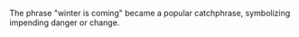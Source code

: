 The phrase "winter is coming" became a popular catchphrase, symbolizing impending danger or change.
